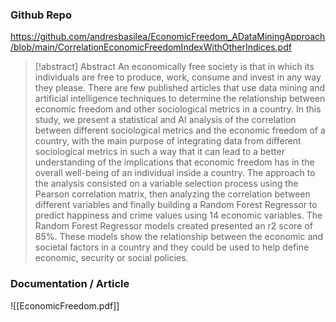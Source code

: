 ### Github Repo

https://github.com/andresbasilea/EconomicFreedom_ADataMiningApproach/blob/main/CorrelationEconomicFreedomIndexWithOtherIndices.pdf

> [!abstract] Abstract
> An economically free society is that in which its individuals are free to produce, work, consume and invest in any way they please. There are few published articles that use data mining and artificial intelligence techniques to determine the relationship between economic freedom and other sociological metrics in a country. In this study, we present a statistical and AI analysis of the correlation between different sociological metrics and the economic freedom of a country, with the main purpose of integrating data from different sociological  metrics in such a way that it can lead to a better understanding of the implications that economic freedom has in the overall well-being of an individual inside a country. The approach to the analysis consisted on a variable selection process using the Pearson correlation matrix, then analyzing the correlation between different variables and finally building a Random Forest Regressor to predict happiness and crime values using 14 economic variables. The Random Forest Regressor models created presented an r2 score of 85%. These models show the relationship between the economic and societal factors in a country and they could be used to help define economic, security or social policies.

### Documentation / Article

![[EconomicFreedom.pdf]]

